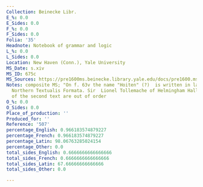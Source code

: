 ```yaml
---
Collection: Beinecke Libr.
E_%: 0.0
E_Sides: 0.0
F_%: 0.0
F_Sides: 0.0
Folia: '35'
Headnote: Notebook of grammar and logic
L_%: 0.0
L_Sides: 0.0
Location: New Haven (Conn.), Yale University
MS_Date: s.xiv
MS_ID: 675c
MS_Sources: https://pre1600ms.beinecke.library.yale.edu/docs/pre1600.ms507.htm ; https://brbl-dl.library.yale.edu/vufind/Record/4162099
Notes: composite MS; "On f. 63v the name "Hoiten" (?)  is written in large clumsy
  Northern Textualis Formata. Sir  Lionel Tollemache of Helmingham Hall (   )."; leaves
  of the second text are out of order
O_%: 0.0
O_Sides: 0.0
Place_of_production: ''
Produced_for: ''
Reference: '507'
percentage_English: 0.966183574879227
percentage_French: 0.966183574879227
percentage_Latin: 98.06763285024154
percentage_Other: 0.0
total_sides_English: 0.6666666666666666
total_sides_French: 0.6666666666666666
total_sides_Latin: 67.66666666666666
total_sides_Other: 0.0

---
```

